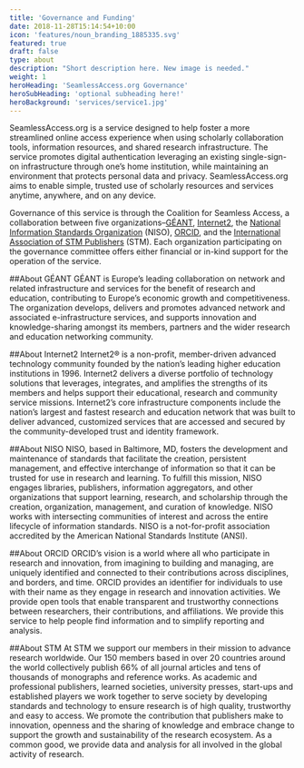 ```yaml
---
title: 'Governance and Funding'
date: 2018-11-28T15:14:54+10:00
icon: 'features/noun_branding_1885335.svg'
featured: true
draft: false
type: about
description: "Short description here. New image is needed."
weight: 1
heroHeading: 'SeamlessAccess.org Governance'
heroSubHeading: 'optional subheading here!'
heroBackground: 'services/service1.jpg'
---
```


SeamlessAccess.org is a service designed to help foster a more streamlined online access experience when using scholarly collaboration tools, information resources, and shared research infrastructure. The service promotes digital authentication leveraging an existing single-sign-on infrastructure through one’s home institution, while maintaining an environment that protects personal data and privacy.
SeamlessAccess.org aims to enable simple, trusted use of scholarly resources and services anytime, anywhere, and on any device.

Governance of this service is through the Coalition for Seamless Access, a collaboration between five organizations–[GÉANT](https://geant.org), [Internet2](https://internet2.edu), the [National Information Standards Organization](https://niso.org) (NISO), [ORCID](https://orcid.org), and the [International Association of STM Publishers](https://stm-assoc.org) (STM). Each organization participating on the governance committee offers either financial or in-kind support for the operation of the service.

##About GÉANT
GÉANT is Europe’s leading collaboration on network and related infrastructure and services for the benefit of research and education, contributing to Europe’s economic growth and competitiveness. The organization develops, delivers and promotes advanced network and associated e-infrastructure services, and supports innovation and knowledge-sharing amongst its members, partners and the wider research and education networking community.

##About Internet2
Internet2® is a non-profit, member-driven advanced technology community founded by the nation’s leading higher education institutions in 1996. Internet2 delivers a diverse portfolio of technology solutions that leverages, integrates, and amplifies the strengths of its members and helps support their educational, research and community service missions. Internet2’s core infrastructure components include the nation’s largest and fastest research and education network that was built to deliver advanced, customized services that are accessed and secured by the community-developed trust and identity framework.

##About NISO
NISO, based in Baltimore, MD, fosters the development and maintenance of standards that facilitate the creation, persistent management, and effective interchange of information so that it can be trusted for use in research and learning. To fulfill this mission, NISO engages libraries, publishers, information aggregators, and other organizations that support learning, research, and scholarship through the creation, organization, management, and curation of knowledge. NISO works with intersecting communities of interest and across the entire lifecycle of information standards. NISO is a not-for-profit association accredited by the American National Standards Institute (ANSI).

##About ORCID
ORCID’s vision is a world where all who participate in research and innovation, from imagining to building and managing, are uniquely identified and connected to their contributions across disciplines, and borders, and time. ORCID provides an identifier for individuals to use with their name as they engage in research and innovation activities. We provide open tools that enable transparent and trustworthy connections between researchers, their contributions, and affiliations. We provide this service to help people find information and to simplify reporting and analysis.

##About STM
At STM we support our members in their mission to advance research worldwide. Our 150 members based in over 20 countries around the world collectively publish 66% of all journal articles and tens of thousands of monographs and reference works. As academic and professional publishers, learned societies, university presses, start-ups and established players we work together to serve society by developing standards and technology to ensure research is of high quality, trustworthy and easy to access. We promote the contribution that publishers make to innovation, openness and the sharing of knowledge and embrace change to support the growth and sustainability of the research ecosystem. As a common good, we provide data and analysis for all involved in the global activity of research.
